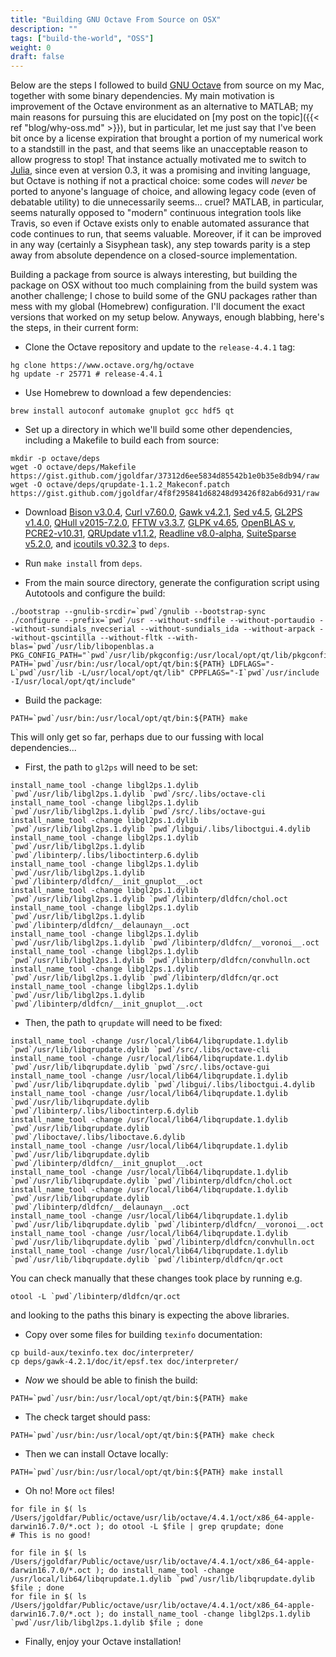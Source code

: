 ```yaml
---
title: "Building GNU Octave From Source on OSX"
description: ""
tags: ["build-the-world", "OSS"]
weight: 0
draft: false
---
```


Below are the steps I followed to build [GNU Octave](https://www.octave.org) from source on my Mac, together with some binary dependencies.
My main motivation is improvement of the Octave environment as an alternative to MATLAB; my main reasons for pursuing this are elucidated on [my post on the topic]({{< ref "blog/why-oss.md" >}}), but in particular, let me just say that I've been bit once by a license expiration that brought a portion of my numerical work to a standstill in the past, and that seems like an unacceptable reason to allow progress to stop!
That instance actually motivated me to switch to [Julia](https://www.julialang.org), since even at version 0.3, it was a promising and inviting language, but Octave is nothing if not a practical choice: some codes will _never_ be ported to anyone's language of choice, and allowing legacy code (even of debatable utility) to die unnecessarily seems... cruel?
MATLAB, in particular, seems naturally opposed to "modern" continuous integration tools like Travis, so even if Octave exists only to enable automated assurance that code continues to run, that seems valuable.
Moreover, if it can be improved in any way (certainly a Sisyphean task), any step towards parity is a step away from absolute dependence on a closed-source implementation.

Building a package from source is always interesting, but building the package on OSX without too much complaining from the build system was another challenge; I chose to build some of the GNU packages rather than mess with my global (Homebrew) configuration.
I'll document the exact versions that worked on my setup below.
Anyways, enough blabbing, here's the steps, in their current form:

* Clone the Octave repository and update to the `release-4.4.1` tag:

```
hg clone https://www.octave.org/hg/octave
hg update -r 25771 # release-4.4.1
```

* Use Homebrew to download a few dependencies:

```
brew install autoconf automake gnuplot gcc hdf5 qt
```

* Set up a directory in which we'll build some other dependencies, including a Makefile to build each from source:

```
mkdir -p octave/deps
wget -O octave/deps/Makefile https://gist.github.com/jgoldfar/37312d6ee5834d85542b1e0b35e8db94/raw
wget -O octave/deps/qrupdate-1.1.2_Makeconf.patch https://gist.github.com/jgoldfar/4f8f295841d68248d93426f82ab6d931/raw
```

* Download [Bison v3.0.4](https://www.gnu.org/software/bison/), [Curl v7.60.0](https://curl.haxx.se/), [Gawk v4.2.1](https://www.gnu.org/software/gawk/), [Sed v4.5](https://www.gnu.org/software/sed/), [GL2PS v1.4.0](http://www.geuz.org/gl2ps/), [QHull v2015-7.2.0](http://www.qhull.org/), [FFTW v3.3.7](http://www.fftw.org/), [GLPK v4.65](https://www.gnu.org/software/glpk/), [OpenBLAS v](http://www.openblas.net/), [PCRE2-v10.31](https://www.pcre.org/), [QRUpdate v1.1.2](https://sourceforge.net/projects/qrupdate/), [Readline v8.0-alpha](https://ftp.gnu.org/gnu/readline/), [SuiteSparse v5.2.0](http://faculty.cse.tamu.edu/davis/suitesparse.html), and [icoutils v0.32.3](https://www.nongnu.org/icoutils/) to `deps`.

* Run `make install` from `deps`.

* From the main source directory, generate the configuration script using Autotools and configure the build:

```
./bootstrap --gnulib-srcdir=`pwd`/gnulib --bootstrap-sync
./configure --prefix=`pwd`/usr --without-sndfile --without-portaudio --without-sundials_nvecserial --without-sundials_ida --without-arpack --without-qscintilla --without-fltk --with-blas=`pwd`/usr/lib/libopenblas.a PKG_CONFIG_PATH="`pwd`/usr/lib/pkgconfig:/usr/local/opt/qt/lib/pkgconfig" PATH=`pwd`/usr/bin:/usr/local/opt/qt/bin:${PATH} LDFLAGS="-L`pwd`/usr/lib -L/usr/local/opt/qt/lib" CPPFLAGS="-I`pwd`/usr/include -I/usr/local/opt/qt/include"
```

* Build the package:

```
PATH=`pwd`/usr/bin:/usr/local/opt/qt/bin:${PATH} make
```

This will only get so far, perhaps due to our fussing with local dependencies...

* First, the path to `gl2ps` will need to be set:

```
install_name_tool -change libgl2ps.1.dylib `pwd`/usr/lib/libgl2ps.1.dylib `pwd`/src/.libs/octave-cli
install_name_tool -change libgl2ps.1.dylib `pwd`/usr/lib/libgl2ps.1.dylib `pwd`/src/.libs/octave-gui
install_name_tool -change libgl2ps.1.dylib `pwd`/usr/lib/libgl2ps.1.dylib `pwd`/libgui/.libs/liboctgui.4.dylib
install_name_tool -change libgl2ps.1.dylib `pwd`/usr/lib/libgl2ps.1.dylib `pwd`/libinterp/.libs/liboctinterp.6.dylib
install_name_tool -change libgl2ps.1.dylib `pwd`/usr/lib/libgl2ps.1.dylib `pwd`/libinterp/dldfcn/__init_gnuplot__.oct
install_name_tool -change libgl2ps.1.dylib `pwd`/usr/lib/libgl2ps.1.dylib `pwd`/libinterp/dldfcn/chol.oct
install_name_tool -change libgl2ps.1.dylib `pwd`/usr/lib/libgl2ps.1.dylib `pwd`/libinterp/dldfcn/__delaunayn__.oct
install_name_tool -change libgl2ps.1.dylib `pwd`/usr/lib/libgl2ps.1.dylib `pwd`/libinterp/dldfcn/__voronoi__.oct
install_name_tool -change libgl2ps.1.dylib `pwd`/usr/lib/libgl2ps.1.dylib `pwd`/libinterp/dldfcn/convhulln.oct
install_name_tool -change libgl2ps.1.dylib `pwd`/usr/lib/libgl2ps.1.dylib `pwd`/libinterp/dldfcn/qr.oct
install_name_tool -change libgl2ps.1.dylib `pwd`/usr/lib/libgl2ps.1.dylib `pwd`/libinterp/dldfcn/__init_gnuplot__.oct
```

* Then, the path to `qrupdate` will need to be fixed:

```
install_name_tool -change /usr/local/lib64/libqrupdate.1.dylib `pwd`/usr/lib/libqrupdate.dylib `pwd`/src/.libs/octave-cli
install_name_tool -change /usr/local/lib64/libqrupdate.1.dylib `pwd`/usr/lib/libqrupdate.dylib `pwd`/src/.libs/octave-gui
install_name_tool -change /usr/local/lib64/libqrupdate.1.dylib `pwd`/usr/lib/libqrupdate.dylib `pwd`/libgui/.libs/liboctgui.4.dylib
install_name_tool -change /usr/local/lib64/libqrupdate.1.dylib `pwd`/usr/lib/libqrupdate.dylib `pwd`/libinterp/.libs/liboctinterp.6.dylib
install_name_tool -change /usr/local/lib64/libqrupdate.1.dylib `pwd`/usr/lib/libqrupdate.dylib `pwd`/liboctave/.libs/liboctave.6.dylib
install_name_tool -change /usr/local/lib64/libqrupdate.1.dylib `pwd`/usr/lib/libqrupdate.dylib `pwd`/libinterp/dldfcn/__init_gnuplot__.oct
install_name_tool -change /usr/local/lib64/libqrupdate.1.dylib `pwd`/usr/lib/libqrupdate.dylib `pwd`/libinterp/dldfcn/chol.oct
install_name_tool -change /usr/local/lib64/libqrupdate.1.dylib `pwd`/usr/lib/libqrupdate.dylib `pwd`/libinterp/dldfcn/__delaunayn__.oct
install_name_tool -change /usr/local/lib64/libqrupdate.1.dylib `pwd`/usr/lib/libqrupdate.dylib `pwd`/libinterp/dldfcn/__voronoi__.oct
install_name_tool -change /usr/local/lib64/libqrupdate.1.dylib `pwd`/usr/lib/libqrupdate.dylib `pwd`/libinterp/dldfcn/convhulln.oct
install_name_tool -change /usr/local/lib64/libqrupdate.1.dylib `pwd`/usr/lib/libqrupdate.dylib `pwd`/libinterp/dldfcn/qr.oct
```

You can check manually that these changes took place by running e.g.

```
otool -L `pwd`/libinterp/dldfcn/qr.oct
```
and looking to the paths this binary is expecting the above libraries.

* Copy over some files for building `texinfo` documentation:

```
cp build-aux/texinfo.tex doc/interpreter/
cp deps/gawk-4.2.1/doc/it/epsf.tex doc/interpreter/
```

* _Now_ we should be able to finish the build:

```
PATH=`pwd`/usr/bin:/usr/local/opt/qt/bin:${PATH} make
```

* The check target should pass:

```
PATH=`pwd`/usr/bin:/usr/local/opt/qt/bin:${PATH} make check
```

* Then we can install Octave locally:

```
PATH=`pwd`/usr/bin:/usr/local/opt/qt/bin:${PATH} make install
```

* Oh no! More `oct` files!

```
for file in $( ls /Users/jgoldfar/Public/octave/usr/lib/octave/4.4.1/oct/x86_64-apple-darwin16.7.0/*.oct ); do otool -L $file | grep qrupdate; done
# This is no good!

for file in $( ls /Users/jgoldfar/Public/octave/usr/lib/octave/4.4.1/oct/x86_64-apple-darwin16.7.0/*.oct ); do install_name_tool -change /usr/local/lib64/libqrupdate.1.dylib `pwd`/usr/lib/libqrupdate.dylib $file ; done
for file in $( ls /Users/jgoldfar/Public/octave/usr/lib/octave/4.4.1/oct/x86_64-apple-darwin16.7.0/*.oct ); do install_name_tool -change libgl2ps.1.dylib `pwd`/usr/lib/libgl2ps.1.dylib $file ; done
```

* Finally, enjoy your Octave installation!
